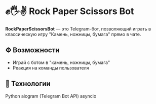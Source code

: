 # ✊🖐✌️ Rock Paper Scissors Bot

**RockPaperScissorsBot** — это Telegram-бот, позволяющий играть в классическую игру "Камень, ножницы, бумага" прямо в чате.

## ⚙️ Возможности

- Играй с ботом в "камень, ножницы, бумага"
- Реакция на команды пользователя

## 🚀 Технологии

Python
aiogram (Telegram Bot API)
asyncio
